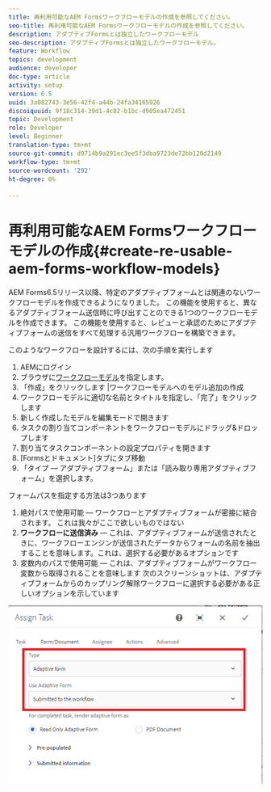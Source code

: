 ```yaml
---
title: 再利用可能なAEM Formsワークフローモデルの作成を参照してください。
seo-title: 再利用可能なAEM Formsワークフローモデルの作成を参照してください。
description: アダプティブFormsとは独立したワークフローモデル
seo-description: アダプティブFormsとは独立したワークフローモデル。
feature: Workflow
topics: development
audience: developer
doc-type: article
activity: setup
version: 6.5
uuid: 3a082743-3e56-42f4-a44b-24fa34165926
discoiquuid: 9f18c314-39d1-4c82-b1bc-d905ea472451
topic: Development
role: Developer
level: Beginner
translation-type: tm+mt
source-git-commit: d9714b9a291ec3ee5f3dba9723de72bb120d2149
workflow-type: tm+mt
source-wordcount: '292'
ht-degree: 0%

---
```



# 再利用可能なAEM Formsワークフローモデルの作成{#create-re-usable-aem-forms-workflow-models}

AEM Forms6.5リリース以降、特定のアダプティブフォームとは関連のないワークフローモデルを作成できるようになりました。 この機能を使用すると、異なるアダプティブフォーム送信時に呼び出すことのできる1つのワークフローモデルを作成できます。 この機能を使用すると、レビューと承認のためにアダプティブフォームの送信をすべて処理する汎用ワークフローを構築できます。

このようなワークフローを設計するには、次の手順を実行します

1. AEMにログイン
1. ブラウザに[ワークフローモデル](http://localhost:4502/libs/cq/workflow/admin/console/content/models.html)を指定します。
1. 「作成」をクリックします |ワークフローモデルへのモデル追加の作成
1. ワークフローモデルに適切な名前とタイトルを指定し、「完了」をクリックします
1. 新しく作成したモデルを編集モードで開きます
1. タスクの割り当てコンポーネントをワークフローモデルにドラッグ&amp;ドロップします
1. 割り当てタスクコンポーネントの設定プロパティを開きます
1. [Formsとドキュメント]タブにタブ移動
1. 「タイプ — アダプティブフォーム」または「読み取り専用アダプティブフォーム」を選択します。

フォームパスを指定する方法は3つあります

1. 絶対パスで使用可能 — ワークフローとアダプティブフォームが密接に結合されます。 これは我々がここで欲しいものではない
1. **ワークフローに送信済み**  — これは、アダプティブフォームが送信されたときに、ワークフローエンジンが送信されたデータからフォームの名前を抽出することを意味します。これは、選択する必要があるオプションです
1. 変数内のパスで使用可能 — これは、アダプティブフォームがワークフロー変数から取得されることを意味します
次のスクリーンショットは、アダプティブフォームからのカップリング解除ワークフローに選択する必要がある正しいオプションを示しています

![workflowmodel](assets/workflomodel.PNG)